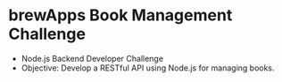 # brewApps Book Management Challenge
- Node.js Backend Developer Challenge
- Objective: Develop a RESTful API using Node.js for managing books.
